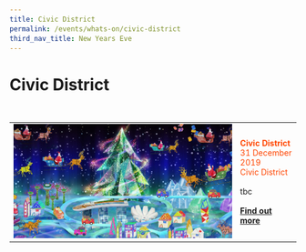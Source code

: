 ```yaml
---
title: Civic District
permalink: /events/whats-on/civic-district
third_nav_title: New Years Eve
---
```


# Civic District
<br>
<table>
<tr>
    <td>
     <a href="www.marinabaysands.com/artsciencemuseum"> <img src="/images/Christmas_At_ArtScience_Museum.jpg" /></a>
    </td>
    <td>
      <font color="orangered"><b>Civic District</b></font>
      <font color="orangered"><br>31 December 2019</font>
      <font color="orangered"><br> Civic District </font>
      <br>  
      <br>tbc 
      <br>
      <font color="orangered"><b><br><a href="www.marinabaysands.com/artsciencemuseum">Find out more</a></b></font>
      <br>
    </td>
  </tr>
